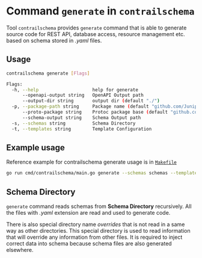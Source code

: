 # Command `generate` in `contrailschema`

Tool `contrailschema` provides `generate` command that is able to generate source code for REST API, database access, resource management etc. based on schema stored in *.yaml* files.

## Usage

```bash
contrailschema generate [Flags]

Flags:
  -h, --help                    help for generate
      --openapi-output string   OpenAPI Output path
      --output-dir string       output dir (default "./")
  -p, --package-path string     Package name (default "github.com/Juniper/contrail")
      --proto-package string    Protoc package base (default "github.com.Juniper.contrail")
      --schema-output string    Schema Output path
  -s, --schemas string          Schema Directory
  -t, --templates string        Template Configuration
```

## Example usage
Reference example for contrailschema generate usage is in [`Makefile`](../Makefile)

```bash
go run cmd/contrailschema/main.go generate --schemas schemas --templates tools/templates/template_config.yaml --schema-output public/schema.json --openapi-output public/openapi.json
```

## Schema Directory
`generate` command reads schemas from **Schema Directory** recursively. All the files with *.yaml* extension are read and used to generate code.

There is also special directory name *overrides* that is not read in a same way as other directories. This special directory  is used to read information that will override any information from other files. It is required to inject correct data into schema because schema files are also generated elsewhere.
